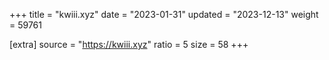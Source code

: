 +++
title = "kwiii.xyz"
date = "2023-01-31"
updated = "2023-12-13"
weight = 59761

[extra]
source = "https://kwiii.xyz"
ratio = 5
size = 58
+++

